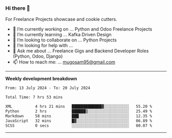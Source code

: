 ### Hi there 👋 



For Freelance Projects showcase and cookie cutters.

- 🔭 I’m currently working on ... Python and Odoo Freelance Projects
- 🌱 I’m currently learning ... Kafka Driven Design
- 👯 I’m looking to collaborate on ... Python Projects
- 🤔 I’m looking for help with ...
- 💬 Ask me about ... Freelance Gigs and Backend Developer Roles (Python, Odoo, Django)
- 📫 How to reach me: ... mugosam95@gmail.com
---------
**Weekly development breakdown**
<!--START_SECTION:waka-->

```txt
From: 13 July 2024 - To: 20 July 2024

Total Time: 7 hrs 53 mins

XML          4 hrs 21 mins   █████████████▓░░░░░░░░░░░   55.20 %
Python       2 hrs           ██████▒░░░░░░░░░░░░░░░░░░   25.49 %
Markdown     58 mins         ███░░░░░░░░░░░░░░░░░░░░░░   12.35 %
JavaScript   32 mins         █▓░░░░░░░░░░░░░░░░░░░░░░░   06.89 %
SCSS         0 secs          ░░░░░░░░░░░░░░░░░░░░░░░░░   00.07 %
```

<!--END_SECTION:waka-->

----------


